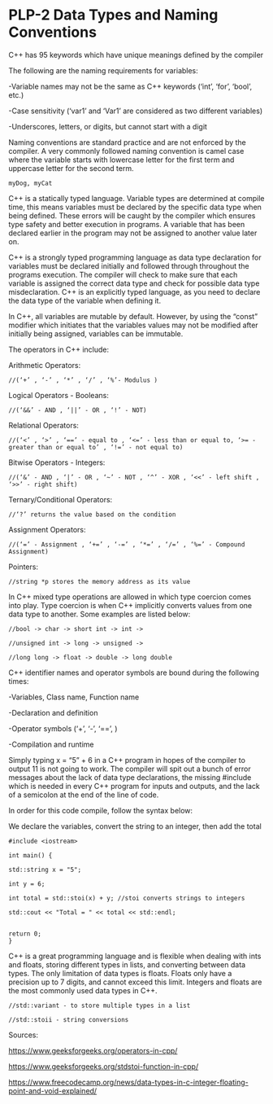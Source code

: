 # PLP-2 Data Types and Naming Conventions

  C++ has 95 keywords which have unique meanings defined by the compiler


The following are the naming requirements for variables:

-Variable names may not be the same as C++ keywords (‘int’, ‘for’, ‘bool’, etc.)

-Case sensitivity (‘var1’ and ‘Var1’ are considered as two different variables)

-Underscores, letters, or digits, but cannot start with a digit

Naming conventions are standard practice and are not enforced by the compiler. A very commonly followed naming convention is camel case where the variable starts with lowercase letter for the first term and uppercase letter for the second term. 

    myDog, myCat


C++ is a statically typed language. Variable types are determined at compile time, this means variables must be declared by the specific data type when being defined. These errors will be caught by the compiler which ensures type safety and better execution in programs. A variable that has been declared earlier in the program may not be assigned to another value later on. 


C++ is a strongly typed programming language as data type declaration for variables must be declared initially and followed through throughout the programs execution. The compiler will check to make sure that each variable is assigned the correct data type and check for possible data type misdeclaration. C++ is an explicitly typed language, as you need to declare the data type of the variable when defining it.


In C++, all variables are mutable by default. However, by using the “const” modifier which initiates that the variables values may not be modified after initially being assigned, variables can be immutable. 


The operators in C++ include:

Arithmetic Operators: 

    //(‘+’ , ‘-’ , ‘*’ , ‘/’ , ‘%’- Modulus )

Logical Operators - Booleans:  

    //(‘&&’ - AND , ‘||’ - OR , ‘!’ - NOT)

Relational Operators:

    //(‘<’ , ‘>’ , ‘==’ - equal to , ‘<=’ - less than or equal to, ‘>= - greater than or equal to’ , ‘!=’ - not equal to)

Bitwise Operators - Integers: 

    //(‘&’ - AND , ‘|’ - OR , ‘~’ - NOT , ‘^’ - XOR , ‘<<’ - left shift , ‘>>’ - right shift)

Ternary/Conditional Operators: 

    //‘?’ returns the value based on the condition

Assignment Operators: 

    //(‘=’ - Assignment , ‘+=’ , ‘-=’ , ‘*=’ , ‘/=’ , ‘%=’ - Compound Assignment)

Pointers: 

    //string *p stores the memory address as its value


In C++ mixed type operations are allowed in which type coercion comes into play. Type coercion is when C++ implicitly converts values from one data type to another. Some examples are listed below:

    //bool -> char -> short int -> int -> 

    //unsigned int -> long -> unsigned -> 

    //long long -> float -> double -> long double


C++ identifier names and operator symbols are bound during the following times:

-Variables, Class name, Function name 

-Declaration and definition

-Operator symbols (‘+’, ‘-’, ‘==’, )

-Compilation and runtime 


Simply typing x = “5” + 6 in a C++ program in hopes of the compiler to output 11 is not going to work. The compiler will spit out a bunch of error messages about the lack of data type declarations, the missing #include <iostream> which is needed in every C++ program for inputs and outputs, and the lack of a semicolon at the end of the line of code. 


In order for this code compile, follow the syntax below:

We declare the variables, convert the string to an integer, then add the total

    #include <iostream>

    int main() {

    std::string x = "5";

    int y = 6;

    int total = std::stoi(x) + y; //stoi converts strings to integers

    std::cout << "Total = " << total << std::endl;


    return 0;
    }




C++ is a great programming language and is flexible when dealing with ints and floats, storing different types in lists, and converting between data types. The only limitation of data types is floats. Floats only have a precision up to 7 digits, and cannot exceed this limit. Integers and floats are the most commonly used data types in C++.

    //std::variant - to store multiple types in a list

    //std::stoii - string conversions


Sources:

https://www.geeksforgeeks.org/operators-in-cpp/

https://www.geeksforgeeks.org/stdstoi-function-in-cpp/

https://www.freecodecamp.org/news/data-types-in-c-integer-floating-point-and-void-explained/
